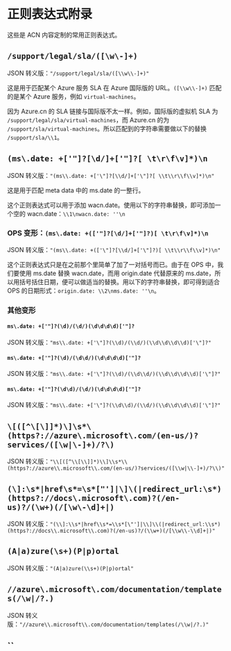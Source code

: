 # 正则表达式附录

这些是 ACN 内容定制的常用正则表达式。

## `/support/legal/sla/([\w\-]+)`

JSON 转义版：`"/support/legal/sla/([\\w\\-]+)"`

这是用于匹配某个 Azure 服务 SLA 在 Azure 国际版的 URL。`([\\w\\-]+)` 匹配的是某个 Azure 服务，例如 `virtual-machines`。

因为 Azure.cn 的 SLA 链接与国际版不太一样。例如，国际版的虚拟机 SLA 为 `/support/legal/sla/virtual-machines`，而 Azure.cn 的为 `/support/sla/virtual-machines`。所以匹配到的字符串需要做以下的替换 `/support/sla/\\1`。

## `(ms\.date: +['"]?[\d/]+['"]?[ \t\r\f\v]*)\n`

JSON 转义版：`"(ms\\.date: +['\"]?[\\d/]+['\"]?[ \\t\\r\\f\\v]*)\n"`

这是用于匹配 meta data 中的 ms.date 的一整行。

这个正则表达式可以用于添加 wacn.date。使用以下的字符串替换，即可添加一个空的 wacn.date：`\\1\nwacn.date: ''\n`

### OPS 变形：`(ms\.date: +(['"]?[\d/]+['"]?)[ \t\r\f\v]*)\n`

JSON 转义版：`"(ms\\.date: +(['\"]?[\\d/]+['\"]?)[ \\t\\r\\f\\v]*)\n"`

这个正则表达式只是在之前那个里简单了加了一对括号而已。由于在 OPS 中，我们要使用 ms.date 替换 wacn.date，而用 origin.date 代替原来的 ms.date，所以用括号括住日期，便可以做适当的替换。用以下的字符串替换，即可得到适合 OPS 的日期形式：`origin.date: \\2\nms.date: ''\n`。

### 其他变形

#### `ms\.date: +['"]?(\d)/(\d/)(\d\d\d\d)['"]?`

JSON 转义版：`"ms\\.date: +['\"]?(\\d)/(\\d/)(\\d\\d\\d\\d)['\"]?"`

#### `ms\.date: +['"]?(\d)/(\d\d/)(\d\d\d\d)['"]?`

JSON 转义版：`"ms\\.date: +['\"]?(\\d)/(\\d\\d/)(\\d\\d\\d\\d)['\"]?"`

#### `ms\.date: +['"]?(\d\d)/(\d/)(\d\d\d\d)['"]?`

JSON 转义版：`"ms\\.date: +['\"]?(\\d\\d)/(\\d/)(\\d\\d\\d\\d)['\"]?"`

## `\[([^\[\]]*)\]\s*\(https?://azure\.microsoft\.com/(en-us/)?services/([\w|\-]+)/?\)`

JSON 转义版：`"\\[([^\\[\\]]*)\\]\\s*\\(https?://azure\\.microsoft\\.com/(en-us/)?services/([\\w|\\-]+)/?\\)"`

## `(\]:\s*|href\s*=\s*["']|\]\(|redirect_url:\s*)(https?://docs\.microsoft\.com)?(/en-us)?/(\w+)(/[\w\-\d]+|)`

JSON 转义版：`"(\\]:\\s*|href\\s*=\\s*[\"']|\\]\\(|redirect_url:\\s*)(https?://docs\\.microsoft\\.com)?(/en-us)?/(\\w+)(/[\\w\\-\\d]+|)"`

## `(A|a)zure(\s+)(P|p)ortal`

JSON 转义版：`"(A|a)zure(\\s+)(P|p)ortal"`

## `//azure\.microsoft\.com/documentation/templates(/\w|/?.)`

JSON 转义版：`"//azure\\.microsoft\\.com/documentation/templates(/\\w|/?.)"`

## ``
